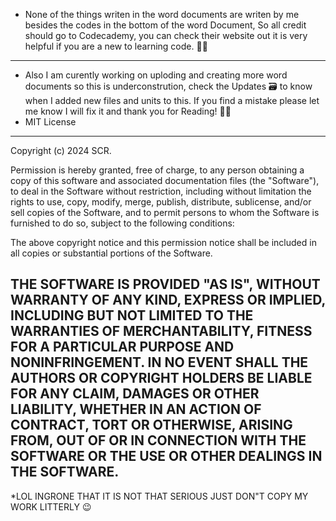 * None of the things writen in the word documents are writen by me besides the codes in the bottom of the word Document, So all credit should go to Codecademy, you can check their website out it is very helpful if you are a new to learning code. 📃🚫
-------------------------------------------------------------------------------------------------------
* Also I am curently working on uploding and creating more word documents so this is underconstrution, check the Updates 🗃 to know when I added new files and units to this. If you find a mistake please let me know I will fix it and thank you for Reading! 🚧🚧
* MIT License
-------------------------------------------------------------------------------------------------------
Copyright (c) 2024 SCR.

Permission is hereby granted, free of charge, to any person obtaining a copy
of this software and associated documentation files (the "Software"), to deal
in the Software without restriction, including without limitation the rights
to use, copy, modify, merge, publish, distribute, sublicense, and/or sell
copies of the Software, and to permit persons to whom the Software is
furnished to do so, subject to the following conditions:

The above copyright notice and this permission notice shall be included in all
copies or substantial portions of the Software.

THE SOFTWARE IS PROVIDED "AS IS", WITHOUT WARRANTY OF ANY KIND, EXPRESS OR
IMPLIED, INCLUDING BUT NOT LIMITED TO THE WARRANTIES OF MERCHANTABILITY,
FITNESS FOR A PARTICULAR PURPOSE AND NONINFRINGEMENT. IN NO EVENT SHALL THE
AUTHORS OR COPYRIGHT HOLDERS BE LIABLE FOR ANY CLAIM, DAMAGES OR OTHER
LIABILITY, WHETHER IN AN ACTION OF CONTRACT, TORT OR OTHERWISE, ARISING FROM,
OUT OF OR IN CONNECTION WITH THE SOFTWARE OR THE USE OR OTHER DEALINGS IN THE
SOFTWARE.
-------------------------------------------------------------------------------------------------------
*LOL INGRONE THAT IT IS NOT THAT SERIOUS JUST DON"T COPY MY WORK LITTERLY 😉
